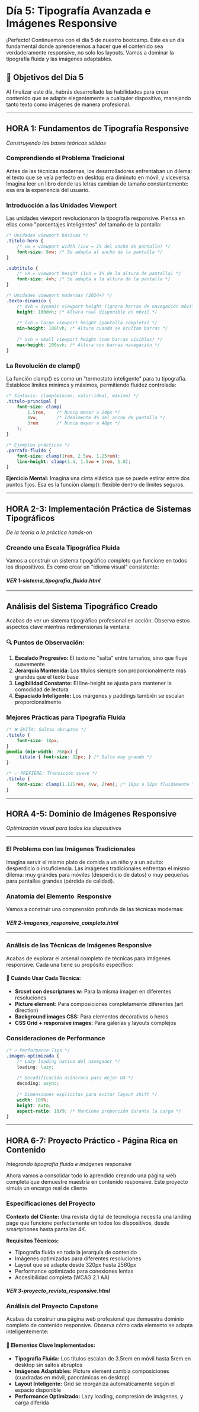 # Día 5: Tipografía Avanzada e Imágenes Responsive

¡Perfecto! Continuemos con el día 5 de nuestro bootcamp. Este es un día fundamental donde aprenderemos a hacer que el contenido sea verdaderamente responsive, no solo los layouts. Vamos a dominar la tipografía fluida y las imágenes adaptables.

## 🎯 Objetivos del Día 5

Al finalizar este día, habrás desarrollado las habilidades para crear contenido que se adapte elegantemente a cualquier dispositivo, manejando tanto texto como imágenes de manera profesional.

---

## HORA 1: Fundamentos de Tipografía Responsive

_Construyendo las bases teóricas sólidas_

### Comprendiendo el Problema Tradicional

Antes de las técnicas modernas, los desarrolladores enfrentaban un dilema: el texto que se veía perfecto en desktop era diminuto en móvil, y viceversa. Imagina leer un libro donde las letras cambian de tamaño constantemente: esa era la experiencia del usuario.

### Introducción a las Unidades Viewport

Las unidades viewport revolucionaron la tipografía responsive. Piensa en ellas como "porcentajes inteligentes" del tamaño de la pantalla:

```css
/* Unidades viewport básicas */
.titulo-hero {
    /* vw = viewport width (1vw = 1% del ancho de pantalla) */
    font-size: 8vw; /* Se adapta al ancho de la pantalla */
}

.subtitulo {
    /* vh = viewport height (1vh = 1% de la altura de pantalla) */
    font-size: 4vh; /* Se adapta a la altura de la pantalla */
}

/* Unidades viewport modernas (2024+) */
.texto-dinamico {
    /* dvh = dynamic viewport height (ignora barras de navegación móvil) */
    height: 100dvh; /* Altura real disponible en móvil */
    
    /* lvh = large viewport height (pantalla completa) */
    min-height: 100lvh; /* Altura cuando se ocultan barras */
    
    /* svh = small viewport height (con barras visibles) */
    max-height: 100svh; /* Altura con barras navegación */
}
```

### La Revolución de clamp()

La función clamp() es como un "termostato inteligente" para tu tipografía. Establece límites mínimos y máximos, permitiendo fluidez controlada:

```css
/* Sintaxis: clamp(mínimo, valor-ideal, máximo) */
.titulo-principal {
    font-size: clamp(
        1.5rem,    /* Nunca menor a 24px */
        4vw,       /* Idealmente 4% del ancho de pantalla */
        3rem       /* Nunca mayor a 48px */
    );
}

/* Ejemplos prácticos */
.parrafo-fluido {
    font-size: clamp(1rem, 2.5vw, 1.25rem);
    line-height: clamp(1.4, 1.5vw + 1rem, 1.8);
}
```

**Ejercicio Mental:** Imagina una cinta elástica que se puede estirar entre dos puntos fijos. Esa es la función clamp(): flexible dentro de límites seguros.

---

## HORA 2-3: Implementación Práctica de Sistemas Tipográficos

_De la teoría a la práctica hands-on_

### Creando una Escala Tipográfica Fluida

Vamos a construir un sistema tipográfico completo que funcione en todos los dispositivos. Es como crear un "idioma visual" consistente:

#### *VER 1-sistema_tipografia_fluida.html*   

---

## Análisis del Sistema Tipográfico Creado

Acabas de ver un sistema tipográfico profesional en acción. Observa estos aspectos clave mientras redimensionas la ventana:

### 🔍 Puntos de Observación:

1. **Escalado Progresivo:** El texto no "salta" entre tamaños, sino que fluye suavemente
2. **Jerarquía Mantenida:** Los títulos siempre son proporcionalmente más grandes que el texto base
3. **Legibilidad Constante:** El line-height se ajusta para mantener la comodidad de lectura
4. **Espaciado Inteligente:** Los márgenes y paddings también se escalan proporcionalmente

### Mejores Prácticas para Tipografía Fluida

```css
/* ❌ EVITA: Saltos abruptos */
.titulo {
    font-size: 18px;
}
@media (min-width: 768px) {
    .titulo { font-size: 32px; } /* Salto muy grande */
}

/* ✅ PREFIERE: Transición suave */
.titulo {
    font-size: clamp(1.125rem, 4vw, 2rem); /* 18px a 32px fluidamente */
}
```

---

## HORA 4-5: Dominio de Imágenes Responsive

*Optimización visual para todos los dispositivos*

---

### El Problema con las Imágenes Tradicionales

Imagina servir el mismo plato de comida a un niño y a un adulto: desperdicio o insuficiencia. Las imágenes tradicionales enfrentan el mismo dilema: muy grandes para móviles (desperdicio de datos) o muy pequeñas para pantallas grandes (pérdida de calidad).

### Anatomía del Elemento <img> Responsive

Vamos a construir una comprensión profunda de las técnicas modernas:

#### *VER 2-imagenes_responsive_completo.html*

---

### Análisis de las Técnicas de Imágenes Responsive

Acabas de explorar el arsenal completo de técnicas para imágenes responsive. Cada una tiene su propósito específico:

#### 🎯 Cuándo Usar Cada Técnica:

- **Srcset con descriptores w:** Para la misma imagen en diferentes resoluciones
- **Picture element:** Para composiciones completamente diferentes (art direction)
- **Background images CSS:** Para elementos decorativos o heros
- **CSS Grid + responsive images:** Para galerías y layouts complejos

### Consideraciones de Performance

```css
/* ⚡ Performance Tips */
.imagen-optimizada {
    /* Lazy loading nativo del navegador */
    loading: lazy;
    
    /* Decodificación asíncrona para mejor UX */
    decoding: async;
    
    /* Dimensiones explícitas para evitar layout shift */
    width: 100%;
    height: auto;
    aspect-ratio: 16/9; /* Mantiene proporción durante la carga */
}
```

---

## HORA 6-7: Proyecto Práctico - Página Rica en Contenido

*Integrando tipografía fluida e imágenes responsive*

Ahora vamos a consolidar todo lo aprendido creando una página web completa que demuestre maestría en contenido responsive. Este proyecto simula un encargo real de cliente.

### Especificaciones del Proyecto

**Contexto del Cliente:** Una revista digital de tecnología necesita una landing page que funcione perfectamente en todos los dispositivos, desde smartphones hasta pantallas 4K.

**Requisitos Técnicos:**
- Tipografía fluida en toda la jerarquía de contenido
- Imágenes optimizadas para diferentes resoluciones
- Layout que se adapte desde 320px hasta 2560px
- Performance optimizado para conexiones lentas
- Accesibilidad completa (WCAG 2.1 AA)

#### *VER 3-proyecto_revista_responsive.html*

### Análisis del Proyecto Capstone

Acabas de construir una página web profesional que demuestra dominio completo de contenido responsive. Observa cómo cada elemento se adapta inteligentemente:

#### 🎯 Elementos Clave Implementados:

- **Tipografía Fluida:** Los títulos escalan de 3.5rem en móvil hasta 5rem en desktop sin saltos abruptos
- **Imágenes Adaptables:** Picture element cambia composiciones (cuadradas en móvil, panorámicas en desktop)
- **Layout Inteligente:** Grid se reorganiza automáticamente según el espacio disponible
- **Performance Optimizado:** Lazy loading, compresión de imágenes, y carga diferida